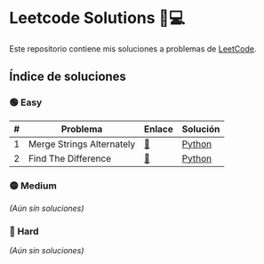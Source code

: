 # Leetcode Solutions 🧠💻

Este repositorio contiene mis soluciones a problemas de [LeetCode](https://leetcode.com/).

## Índice de soluciones

### 🟢 Easy

| # | Problema | Enlace | Solución |
|---|----------|--------|----------|
| 1 | Merge Strings Alternately | [🔗](https://leetcode.com/problems/merge-strings-alternately/) | [Python](easy/easy_001_merge_strings_alternaty.py) |
| 2 | Find The Difference | [🔗](https://leetcode.com/problems/find-the-difference/) | [Python](easy/easy_002_find_difference.py) |


### 🟡 Medium

_(Aún sin soluciones)_

### 🔴 Hard

_(Aún sin soluciones)_
